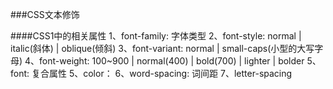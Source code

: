 ###CSS文本修饰

####CSS1中的相关属性
1、font-family: 字体类型
2、font-style: normal | italic(斜体) | oblique(倾斜)
3、font-variant: normal | small-caps(小型的大写字母)
4、font-weight: 100~900 | normal(400) | bold(700) | lighter | bolder
5、font: 复合属性
5、color：
6、word-spacing: 词间距
7、letter-spacing
